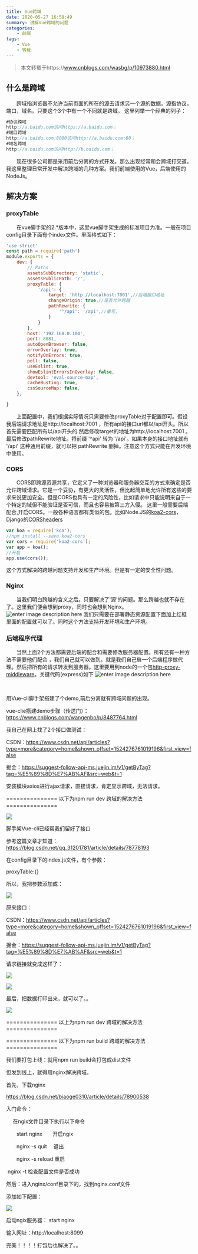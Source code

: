 ```yaml
---
title: Vue跨域
date: 2020-05-27 16:58:49
summary: 讲解Vue跨域的问题
categories:
    - 前端
tags:
    - Vue
    - 转载
---
```


> 本文转载于https://www.cnblogs.com/wasbg/p/10973880.html



## 什么是跨域

  跨域指浏览器不允许当前页面的所在的源去请求另一个源的数据。源指协议，端口，域名。只要这个3个中有一个不同就是跨域。 这里列举一个经典的列子：

```javascript
#协议跨域
http://a.baidu.com访问https://a.baidu.com；
#端口跨域
http://a.baidu.com:8080访问http://a.baidu.com:80；
#域名跨域
http://a.baidu.com访问http://b.baidu.com；
```

  现在很多公司都是采用前后分离的方式开发。那么出现经常和会跨域打交道。我这里整理日常开发中解决跨域的几种方案。我们前端使用的Vue，后端使用的NodeJs。

## 解决方案

### proxyTable

  在vue脚手架的2.*版本中，这里vue脚手架生成的标准项目为准。一般在项目config目录下面有个index文件。里面格式如下：

```javascript
'use strict'
const path = require('path')
module.exports = {
    dev: {
        // Paths
        assetsSubDirectory: 'static',
        assetsPublicPath: '/',
        proxyTable: {
            '/api': {
                target: 'http://localhost:7001',//后端接口地址
                changeOrigin: true,//是否允许跨越
                pathRewrite: {
                    '^/api': '/api',//重写,
                }
            }
        },
        host: '192.168.0.104',
        port: 8081,
        autoOpenBrowser: false,
        errorOverlay: true,
        notifyOnErrors: true,
        poll: false,
        useEslint: true,
        showEslintErrorsInOverlay: false,
        devtool: 'eval-source-map',
        cacheBusting: true,
        cssSourceMap: false,
    },

}
```

  上面配置中，我们根据实际情况只需要修改proxyTable对于配置即可。假设我后端请求地址是http://localhost:7001 ，所有api的接口url都以/api开头。所以首先需要匹配所有以/api开头的.然后修改target的地址为http://localhost:7001 。最后修改pathRewrite地址。将前缀 '^api' 转为 '/api'。如果本身的接口地址就有 '/api' 这种通用前缀，就可以把 pathRewrite 删掉。注意这个方式只能在开发环境中使用。



### CORS

  CORS即跨源资源共享，它定义了一种浏览器和服务器交互的方式来确定是否允许跨域请求。它是一个妥协，有更大的灵活性，但比起简单地允许所有这些的要求来说更加安全。但是CORS也具有一定的风险性，比如请求中只能说明来自于一个特定的域但不能验证是否可信，而且也容易被第三方入侵。 这里一般需要后端配合,开启CORS。一般各种语言都有类似的包。比如Node.JS的[koa2-cors](https://www.npmjs.com/package/koa2-cors)，Django的[CORSheaders](https://github.com/adamchainz/django-cors-headers)

```javascript
var koa = require('koa');
//npm install --save koa2-cors
var cors = require('koa2-cors');
var app = koa();
//开启
app.use(cors());
```

这个方式解决的跨越问题支持开发和生产环境。但是有一定的安全性问题。

### Nginx

  当我们明白跨越的含义之后。只要解决了'源'的问题。那么跨越也就不存在了。这里我们便会想到proxy，同时也会想到Nginx。
![enter image description here](http://img.shepherd618.cn/vue_po.png)
我们只需要在部署静态资源配置下面加上红框里面的配置就可以了。同时这个方法支持开发环境和生产环境。

### 后端程序代理

  当然上面2个方法都需要后端的配合和需要修改服务器配置。所有还有一种方法不需要他们配合 ，我们自己就可以做到。就是我们自己启一个后端程序做代理。然后把所有的请求转发到服务器。这里要用到node的一个包[http-proxy-middleware](https://www.npmjs.com/package/http-proxy-middleware)。关键代码(express)如下
![enter image description here](http://img.shepherd618.cn/nodo_py.png)

  

用Vue-cli脚手架搭建了个demo,前后分离就有跨域问题的出现。

vue-clie搭建demo步骤（传送门）：https://www.cnblogs.com/wangenbo/p/8487764.html

我自己在网上找了2个接口做测试：

CSDN：https://www.csdn.net/api/articles?type=more&category=home&shown_offset=1524276761019196&first_view=false

掘金：https://suggest-follow-api-ms.juejin.im/v1/getByTag?tag=%E5%89%8D%E7%AB%AF&src=web&t=1

安装模块axios进行ajax请求，直接请求，肯定显示跨域，无法请求。

 ===============  以下为npm run dev 跨域的解决方法  ===============

![](https://txy-tc-ly-1256104767.cos.ap-guangzhou.myqcloud.com/20200707144338.png)

脚手架Vue-cli已经帮我们留好了接口

参考这篇文章才知道：https://blog.csdn.net/qq_31201781/article/details/78778193

在config目录下的index.js文件，有个参数：

proxyTable:{}

所以，我把参数添加成：

![](https://txy-tc-ly-1256104767.cos.ap-guangzhou.myqcloud.com/20200707144346.png)

原来接口：

CSDN：https://www.csdn.net/api/articles?type=more&category=home&shown_offset=1524276761019196&first_view=false

掘金：https://suggest-follow-api-ms.juejin.im/v1/getByTag?tag=%E5%89%8D%E7%AB%AF&src=web&t=1

请求链接就变成这样了：

![](https://txy-tc-ly-1256104767.cos.ap-guangzhou.myqcloud.com/20200707144353.png)

![](https://txy-tc-ly-1256104767.cos.ap-guangzhou.myqcloud.com/20200707144359.png)

最后，把数据打印出来，就可以了。。

![](https://txy-tc-ly-1256104767.cos.ap-guangzhou.myqcloud.com/20200707144406.png)

===============  以上为npm run dev 跨域的解决方法  ===============

 

 

===============  以下为npm run build 跨域的解决方法  ===============

我们要打包上线：就用npm run build会打包成dist文件

但发到线上，就得用nginx解决跨域。

首先，下载nginx

https://blog.csdn.net/biaoge0310/article/details/78900538

入门命令：

　 在ngix文件目录下执行以下命令

　　start nginx　　开启ngix

　　nginx -s quit　 退出　

　　nginx -s reload 重启

​    nginx -t 检查配置文件是否成功 


然后：进入nginx/conf目录下的，找到nginx.conf文件

添加如下配置：

![](https://txy-tc-ly-1256104767.cos.ap-guangzhou.myqcloud.com/20200707144412.png)

启动ngix服务器： start nginx

输入网址：http://localhost:8099

完美！！！！打包后也解决了。。
